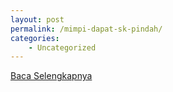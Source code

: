 ```yaml
---
layout: post
permalink: /mimpi-dapat-sk-pindah/
categories:
    - Uncategorized
---
```


[Baca Selengkapnya](/08)